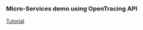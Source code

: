 ### Micro-Services demo using OpenTracing API


[Tutorial](https://gigaspaces.fleeq.io/a/lttseslyjx-himavdlrod?captions=1&narration=1)


